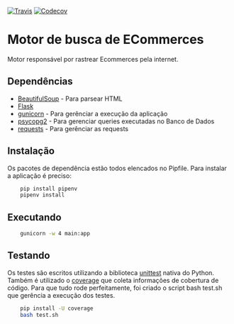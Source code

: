 [![Travis](https://img.shields.io/travis/vinyguedess/motor-search-ecommerces.svg)](https://travis-ci.org/vinyguedess/motor-search-ecommerces)
[![Codecov](https://img.shields.io/codecov/c/github/vinyguedess/motor-search-ecommerces.svg)](https://codecov.io/gh/vinyguedess/motor-search-ecommerces)

# Motor de busca de ECommerces
Motor responsável por rastrear Ecommerces pela internet.

## Dependências
* [BeautifulSoup](https://www.crummy.com/software/BeautifulSoup/bs4/doc/) - Para parsear HTML
* [Flask](http://flask.pocoo.org/)
* [gunicorn](http://gunicorn.org/) - Para gerênciar a execução da aplicação
* [psycopg2](http://initd.org/psycopg/) - Para gerenciar queries executadas no Banco de Dados
* [requests](http://docs.python-requests.org/en/master/) - Para gerênciar as requests

## Instalação
Os pacotes de dependência estão todos elencados no Pipfile. Para instalar a aplicação é preciso:
```bash
    pip install pipenv
    pipenv install
```

## Executando
```bash
    gunicorn -w 4 main:app
```

## Testando
Os testes são escritos utilizando a biblioteca [unittest](https://docs.python.org/3/library/unittest.html) nativa do Python.
Também é utilizado o [coverage](https://coverage.readthedocs.io/en/coverage-4.4.1/) que coleta informações de cobertura de código.
Para que tudo rode perfeitamente, foi criado o script bash test.sh que gerência a execução dos testes.
```bash
    pip install -U coverage
    bash test.sh
```